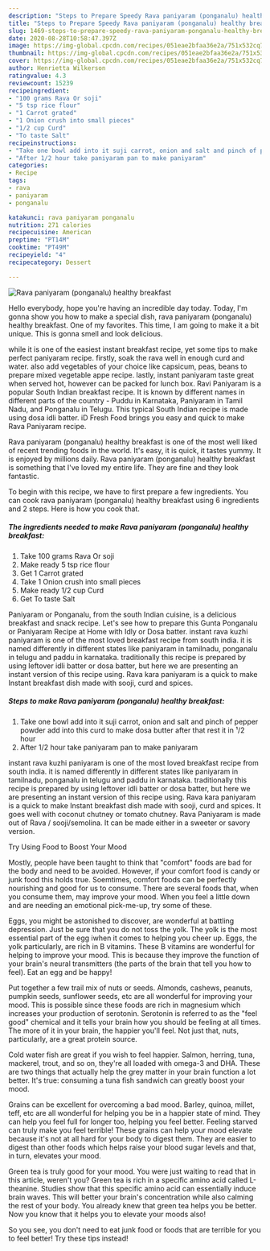 ```yaml
---
description: "Steps to Prepare Speedy Rava paniyaram (ponganalu) healthy breakfast"
title: "Steps to Prepare Speedy Rava paniyaram (ponganalu) healthy breakfast"
slug: 1469-steps-to-prepare-speedy-rava-paniyaram-ponganalu-healthy-breakfast
date: 2020-08-28T10:58:47.397Z
image: https://img-global.cpcdn.com/recipes/051eae2bfaa36e2a/751x532cq70/rava-paniyaram-ponganalu-healthy-breakfast-recipe-main-photo.jpg
thumbnail: https://img-global.cpcdn.com/recipes/051eae2bfaa36e2a/751x532cq70/rava-paniyaram-ponganalu-healthy-breakfast-recipe-main-photo.jpg
cover: https://img-global.cpcdn.com/recipes/051eae2bfaa36e2a/751x532cq70/rava-paniyaram-ponganalu-healthy-breakfast-recipe-main-photo.jpg
author: Henrietta Wilkerson
ratingvalue: 4.3
reviewcount: 15239
recipeingredient:
- "100 grams Rava Or soji"
- "5 tsp rice flour"
- "1 Carrot grated"
- "1 Onion crush into small pieces"
- "1/2 cup Curd"
- "To taste Salt"
recipeinstructions:
- "Take one bowl add into it suji carrot, onion and salt and pinch of pepper powder add into this curd to make dosa butter after that rest it in ¹/2 hour"
- "After 1/2 hour take paniyaram pan to make paniyaram"
categories:
- Recipe
tags:
- rava
- paniyaram
- ponganalu

katakunci: rava paniyaram ponganalu 
nutrition: 271 calories
recipecuisine: American
preptime: "PT14M"
cooktime: "PT49M"
recipeyield: "4"
recipecategory: Dessert

---
```



![Rava paniyaram (ponganalu) healthy breakfast](https://img-global.cpcdn.com/recipes/051eae2bfaa36e2a/751x532cq70/rava-paniyaram-ponganalu-healthy-breakfast-recipe-main-photo.jpg)

Hello everybody, hope you're having an incredible day today. Today, I'm gonna show you how to make a special dish, rava paniyaram (ponganalu) healthy breakfast. One of my favorites. This time, I am going to make it a bit unique. This is gonna smell and look delicious.

while it is one of the easiest instant breakfast recipe, yet some tips to make perfect paniyaram recipe. firstly, soak the rava well in enough curd and water. also add vegetables of your choice like capsicum, peas, beans to prepare mixed vegetable appe recipe. lastly, instant paniyaram taste great when served hot, however can be packed for lunch box. Ravi Paniyaram is a popular South Indian breakfast recipe. It is known by different names in different parts of the country - Puddu in Karnataka, Paniyaram in Tamil Nadu, and Ponganalu in Telugu. This typical South Indian recipe is made using dosa idli batter. iD Fresh Food brings you easy and quick to make Rava Paniyaram recipe.

Rava paniyaram (ponganalu) healthy breakfast is one of the most well liked of recent trending foods in the world. It's easy, it is quick, it tastes yummy. It is enjoyed by millions daily. Rava paniyaram (ponganalu) healthy breakfast is something that I've loved my entire life. They are fine and they look fantastic.


To begin with this recipe, we have to first prepare a few ingredients. You can cook rava paniyaram (ponganalu) healthy breakfast using 6 ingredients and 2 steps. Here is how you cook that.

<!--inarticleads1-->

##### The ingredients needed to make Rava paniyaram (ponganalu) healthy breakfast:

1. Take 100 grams Rava Or soji
1. Make ready 5 tsp rice flour
1. Get 1 Carrot grated
1. Take 1 Onion crush into small pieces
1. Make ready 1/2 cup Curd
1. Get To taste Salt


Paniyaram or Ponganalu, from the south Indian cuisine, is a delicious breakfast and snack recipe. Let&#39;s see how to prepare this Gunta Ponganalu or Paniyaram Recipe at Home with Idly or Dosa batter. instant rava kuzhi paniyaram is one of the most loved breakfast recipe from south india. it is named differently in different states like paniyaram in tamilnadu, ponganalu in telugu and paddu in karnataka. traditionally this recipe is prepared by using leftover idli batter or dosa batter, but here we are presenting an instant version of this recipe using. Rava kara paniyaram is a quick to make Instant breakfast dish made with sooji, curd and spices. 

<!--inarticleads2-->

##### Steps to make Rava paniyaram (ponganalu) healthy breakfast:

1. Take one bowl add into it suji carrot, onion and salt and pinch of pepper powder add into this curd to make dosa butter after that rest it in ¹/2 hour
1. After 1/2 hour take paniyaram pan to make paniyaram


instant rava kuzhi paniyaram is one of the most loved breakfast recipe from south india. it is named differently in different states like paniyaram in tamilnadu, ponganalu in telugu and paddu in karnataka. traditionally this recipe is prepared by using leftover idli batter or dosa batter, but here we are presenting an instant version of this recipe using. Rava kara paniyaram is a quick to make Instant breakfast dish made with sooji, curd and spices. It goes well with coconut chutney or tomato chutney. Rava Paniyaram is made out of Rava / sooji/semolina. It can be made either in a sweeter or savory version. 

Try Using Food to Boost Your Mood


Mostly, people have been taught to think that "comfort" foods are bad for the body and need to be avoided. However, if your comfort food is candy or junk food this holds true. Soemtimes, comfort foods can be perfectly nourishing and good for us to consume. There are several foods that, when you consume them, may improve your mood. When you feel a little down and are needing an emotional pick-me-up, try some of these.

Eggs, you might be astonished to discover, are wonderful at battling depression. Just be sure that you do not toss the yolk. The yolk is the most essential part of the egg iwhen it comes to helping you cheer up. Eggs, the yolk particularly, are rich in B vitamins. These B vitamins are wonderful for helping to improve your mood. This is because they improve the function of your brain's neural transmitters (the parts of the brain that tell you how to feel). Eat an egg and be happy!

Put together a few trail mix of nuts or seeds. Almonds, cashews, peanuts, pumpkin seeds, sunflower seeds, etc are all wonderful for improving your mood. This is possible since these foods are rich in magnesium which increases your production of serotonin. Serotonin is referred to as the "feel good" chemical and it tells your brain how you should be feeling at all times. The more of it in your brain, the happier you'll feel. Not just that, nuts, particularly, are a great protein source.

Cold water fish are great if you wish to feel happier. Salmon, herring, tuna, mackerel, trout, and so on, they're all loaded with omega-3 and DHA. These are two things that actually help the grey matter in your brain function a lot better. It's true: consuming a tuna fish sandwich can greatly boost your mood. 

Grains can be excellent for overcoming a bad mood. Barley, quinoa, millet, teff, etc are all wonderful for helping you be in a happier state of mind. They can help you feel full for longer too, helping you feel better. Feeling starved can truly make you feel terrible! These grains can help your mood elevate because it's not at all hard for your body to digest them. They are easier to digest than other foods which helps raise your blood sugar levels and that, in turn, elevates your mood.

Green tea is truly good for your mood. You were just waiting to read that in this article, weren't you? Green tea is rich in a specific amino acid called L-theanine. Studies show that this specific amino acid can essentially induce brain waves. This will better your brain's concentration while also calming the rest of your body. You already knew that green tea helps you be better. Now you know that it helps you to elevate your moods also!

So you see, you don't need to eat junk food or foods that are terrible for you to feel better! Try  these tips  instead!

